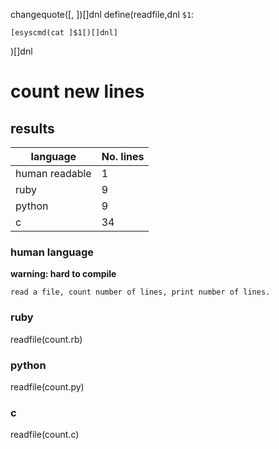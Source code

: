 changequote([, ])[]dnl
define(readfile,dnl
`$1`:
```
[esyscmd(cat ]$1[)[]dnl]
```
)[]dnl

# count new lines

## results
| language | No. lines |
| --- | --- |
| human readable | 1 |
| ruby | 9 |
| python | 9 |
| c | 34 |


### human language
__warning: hard to compile__
```
read a file, count number of lines, print number of lines.
```

### ruby

readfile(count.rb)

### python

readfile(count.py)

### c

readfile(count.c)
